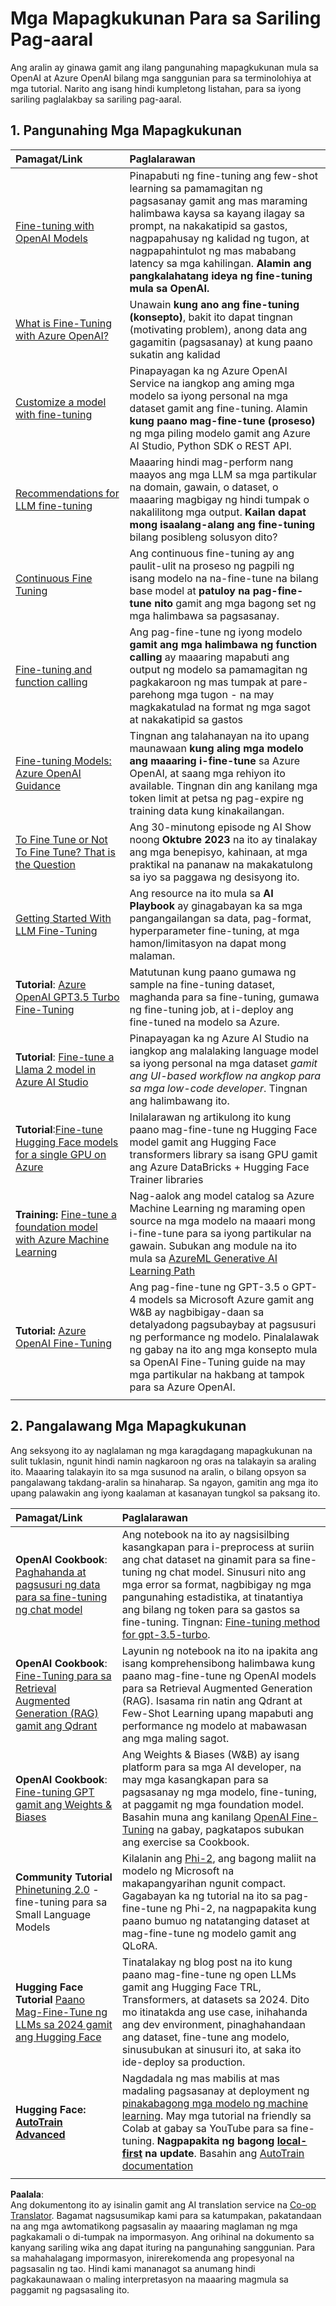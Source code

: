 <!--
CO_OP_TRANSLATOR_METADATA:
{
  "original_hash": "c2f423d1402f71ca3869ec135bb77d16",
  "translation_date": "2025-07-09T18:06:35+00:00",
  "source_file": "18-fine-tuning/RESOURCES.md",
  "language_code": "tl"
}
-->
# Mga Mapagkukunan Para sa Sariling Pag-aaral

Ang aralin ay ginawa gamit ang ilang pangunahing mapagkukunan mula sa OpenAI at Azure OpenAI bilang mga sanggunian para sa terminolohiya at mga tutorial. Narito ang isang hindi kumpletong listahan, para sa iyong sariling paglalakbay sa sariling pag-aaral.

## 1. Pangunahing Mga Mapagkukunan

| Pamagat/Link                                                                                                                                                                                                                   | Paglalarawan                                                                                                                                                                                                                                                                                                                   |
| :--------------------------------------------------------------------------------------------------------------------------------------------------------------------------------------------------------------------------- | :---------------------------------------------------------------------------------------------------------------------------------------------------------------------------------------------------------------------------------------------------------------------------------------------------------------------------- |
| [Fine-tuning with OpenAI Models](https://platform.openai.com/docs/guides/fine-tuning?WT.mc_id=academic-105485-koreyst)                                                                                                       | Pinapabuti ng fine-tuning ang few-shot learning sa pamamagitan ng pagsasanay gamit ang mas maraming halimbawa kaysa sa kayang ilagay sa prompt, na nakakatipid sa gastos, nagpapahusay ng kalidad ng tugon, at nagpapahintulot ng mas mababang latency sa mga kahilingan. **Alamin ang pangkalahatang ideya ng fine-tuning mula sa OpenAI.**                                                                                    |
| [What is Fine-Tuning with Azure OpenAI?](https://learn.microsoft.com/azure/ai-services/openai/concepts/fine-tuning-considerations#what-is-fine-tuning-with-azure-openai?WT.mc_id=academic-105485-koreyst)                   | Unawain **kung ano ang fine-tuning (konsepto)**, bakit ito dapat tingnan (motivating problem), anong data ang gagamitin (pagsasanay) at kung paano sukatin ang kalidad                                                                                                                                                                           |
| [Customize a model with fine-tuning](https://learn.microsoft.com/azure/ai-services/openai/how-to/fine-tuning?tabs=turbo%2Cpython&pivots=programming-language-studio#continuous-fine-tuning?WT.mc_id=academic-105485-koreyst) | Pinapayagan ka ng Azure OpenAI Service na iangkop ang aming mga modelo sa iyong personal na mga dataset gamit ang fine-tuning. Alamin **kung paano mag-fine-tune (proseso)** ng mga piling modelo gamit ang Azure AI Studio, Python SDK o REST API.                                                                                                                                |
| [Recommendations for LLM fine-tuning](https://learn.microsoft.com/ai/playbook/technology-guidance/generative-ai/working-with-llms/fine-tuning-recommend?WT.mc_id=academic-105485-koreyst)                                    | Maaaring hindi mag-perform nang maayos ang mga LLM sa mga partikular na domain, gawain, o dataset, o maaaring magbigay ng hindi tumpak o nakalilitong mga output. **Kailan dapat mong isaalang-alang ang fine-tuning** bilang posibleng solusyon dito?                                                                                                                                  |
| [Continuous Fine Tuning](https://learn.microsoft.com/azure/ai-services/openai/how-to/fine-tuning?tabs=turbo%2Cpython&pivots=programming-language-studio#continuous-fine-tuning?WT.mc_id=academic-105485-koreyst)             | Ang continuous fine-tuning ay ang paulit-ulit na proseso ng pagpili ng isang modelo na na-fine-tune na bilang base model at **patuloy na pag-fine-tune nito** gamit ang mga bagong set ng mga halimbawa sa pagsasanay.                                                                                                                                                     |
| [Fine-tuning and function calling](https://learn.microsoft.com/azure/ai-services/openai/how-to/fine-tuning-functions?WT.mc_id=academic-105485-koreyst)                                                                       | Ang pag-fine-tune ng iyong modelo **gamit ang mga halimbawa ng function calling** ay maaaring mapabuti ang output ng modelo sa pamamagitan ng pagkakaroon ng mas tumpak at pare-parehong mga tugon - na may magkakatulad na format ng mga sagot at nakakatipid sa gastos                                                                                                                                        |
| [Fine-tuning Models: Azure OpenAI Guidance](https://learn.microsoft.com/azure/ai-services/openai/concepts/models#fine-tuning-models?WT.mc_id=academic-105485-koreyst)                                                        | Tingnan ang talahanayan na ito upang maunawaan **kung aling mga modelo ang maaaring i-fine-tune** sa Azure OpenAI, at saang mga rehiyon ito available. Tingnan din ang kanilang mga token limit at petsa ng pag-expire ng training data kung kinakailangan.                                                                                                                            |
| [To Fine Tune or Not To Fine Tune? That is the Question](https://learn.microsoft.com/shows/ai-show/to-fine-tune-or-not-fine-tune-that-is-the-question?WT.mc_id=academic-105485-koreyst)                                      | Ang 30-minutong episode ng AI Show noong **Oktubre 2023** na ito ay tinalakay ang mga benepisyo, kahinaan, at mga praktikal na pananaw na makakatulong sa iyo sa paggawa ng desisyong ito.                                                                                                                                                                                        |
| [Getting Started With LLM Fine-Tuning](https://learn.microsoft.com/ai/playbook/technology-guidance/generative-ai/working-with-llms/fine-tuning-recommend?WT.mc_id=academic-105485-koreyst)                                             | Ang resource na ito mula sa **AI Playbook** ay ginagabayan ka sa mga pangangailangan sa data, pag-format, hyperparameter fine-tuning, at mga hamon/limitasyon na dapat mong malaman.                                                                                                                                                                         |
| **Tutorial**: [Azure OpenAI GPT3.5 Turbo Fine-Tuning](https://learn.microsoft.com/azure/ai-services/openai/tutorials/fine-tune?tabs=python%2Ccommand-line?WT.mc_id=academic-105485-koreyst)                                  | Matutunan kung paano gumawa ng sample na fine-tuning dataset, maghanda para sa fine-tuning, gumawa ng fine-tuning job, at i-deploy ang fine-tuned na modelo sa Azure.                                                                                                                                                                                    |
| **Tutorial**: [Fine-tune a Llama 2 model in Azure AI Studio](https://learn.microsoft.com/azure/ai-studio/how-to/fine-tune-model-llama?WT.mc_id=academic-105485-koreyst)                                                      | Pinapayagan ka ng Azure AI Studio na iangkop ang malalaking language model sa iyong personal na mga dataset _gamit ang UI-based workflow na angkop para sa mga low-code developer_. Tingnan ang halimbawang ito.                                                                                                                                                               |
| **Tutorial**:[Fine-tune Hugging Face models for a single GPU on Azure](https://learn.microsoft.com/azure/databricks/machine-learning/train-model/huggingface/fine-tune-model?WT.mc_id=academic-105485-koreyst)               | Inilalarawan ng artikulong ito kung paano mag-fine-tune ng Hugging Face model gamit ang Hugging Face transformers library sa isang GPU gamit ang Azure DataBricks + Hugging Face Trainer libraries                                                                                                                                                |
| **Training:** [Fine-tune a foundation model with Azure Machine Learning](https://learn.microsoft.com/training/modules/finetune-foundation-model-with-azure-machine-learning/?WT.mc_id=academic-105485-koreyst)         | Nag-aalok ang model catalog sa Azure Machine Learning ng maraming open source na mga modelo na maaari mong i-fine-tune para sa iyong partikular na gawain. Subukan ang module na ito mula sa [AzureML Generative AI Learning Path](https://learn.microsoft.com/training/paths/work-with-generative-models-azure-machine-learning/?WT.mc_id=academic-105485-koreyst) |
| **Tutorial:** [Azure OpenAI Fine-Tuning](https://docs.wandb.ai/guides/integrations/azure-openai-fine-tuning?WT.mc_id=academic-105485-koreyst)                                                                                | Ang pag-fine-tune ng GPT-3.5 o GPT-4 models sa Microsoft Azure gamit ang W&B ay nagbibigay-daan sa detalyadong pagsubaybay at pagsusuri ng performance ng modelo. Pinalalawak ng gabay na ito ang mga konsepto mula sa OpenAI Fine-Tuning guide na may mga partikular na hakbang at tampok para sa Azure OpenAI.                                                                         |
|                                                                                                                                                                                                                              |                                                                                                                                                                                                                                                                                                                               |

## 2. Pangalawang Mga Mapagkukunan

Ang seksyong ito ay naglalaman ng mga karagdagang mapagkukunan na sulit tuklasin, ngunit hindi namin nagkaroon ng oras na talakayin sa araling ito. Maaaring talakayin ito sa mga susunod na aralin, o bilang opsyon sa pangalawang takdang-aralin sa hinaharap. Sa ngayon, gamitin ang mga ito upang palawakin ang iyong kaalaman at kasanayan tungkol sa paksang ito.

| Pamagat/Link                                                                                                                                                                                                            | Paglalarawan                                                                                                                                                                                                                                                                                                                                                                                                                                                                                                                 |
| :-------------------------------------------------------------------------------------------------------------------------------------------------------------------------------------------------------------------- | :-------------------------------------------------------------------------------------------------------------------------------------------------------------------------------------------------------------------------------------------------------------------------------------------------------------------------------------------------------------------------------------------------------------------------------------------------------------------------------------------------------------------------- |
| **OpenAI Cookbook**: [Paghahanda at pagsusuri ng data para sa fine-tuning ng chat model](https://cookbook.openai.com/examples/chat_finetuning_data_prep?WT.mc_id=academic-105485-koreyst)                                      | Ang notebook na ito ay nagsisilbing kasangkapan para i-preprocess at suriin ang chat dataset na ginamit para sa fine-tuning ng chat model. Sinusuri nito ang mga error sa format, nagbibigay ng mga pangunahing estadistika, at tinatantiya ang bilang ng token para sa gastos sa fine-tuning. Tingnan: [Fine-tuning method for gpt-3.5-turbo](https://platform.openai.com/docs/guides/fine-tuning?WT.mc_id=academic-105485-koreyst).                                                                                                                                                                   |
| **OpenAI Cookbook**: [Fine-Tuning para sa Retrieval Augmented Generation (RAG) gamit ang Qdrant](https://cookbook.openai.com/examples/fine-tuned_qa/ft_retrieval_augmented_generation_qdrant?WT.mc_id=academic-105485-koreyst) | Layunin ng notebook na ito na ipakita ang isang komprehensibong halimbawa kung paano mag-fine-tune ng OpenAI models para sa Retrieval Augmented Generation (RAG). Isasama rin natin ang Qdrant at Few-Shot Learning upang mapabuti ang performance ng modelo at mabawasan ang mga maling sagot.                                                                                                                                                                                                                                                                |
| **OpenAI Cookbook**: [Fine-tuning GPT gamit ang Weights & Biases](https://cookbook.openai.com/examples/third_party/gpt_finetuning_with_wandb?WT.mc_id=academic-105485-koreyst)                                             | Ang Weights & Biases (W&B) ay isang platform para sa mga AI developer, na may mga kasangkapan para sa pagsasanay ng mga modelo, fine-tuning, at paggamit ng mga foundation model. Basahin muna ang kanilang [OpenAI Fine-Tuning](https://docs.wandb.ai/guides/integrations/openai-fine-tuning/?WT.mc_id=academic-105485-koreyst) na gabay, pagkatapos subukan ang exercise sa Cookbook.                                                                                                                                                                                                                  |
| **Community Tutorial** [Phinetuning 2.0](https://huggingface.co/blog/g-ronimo/phinetuning?WT.mc_id=academic-105485-koreyst) - fine-tuning para sa Small Language Models                                                   | Kilalanin ang [Phi-2](https://www.microsoft.com/research/blog/phi-2-the-surprising-power-of-small-language-models/?WT.mc_id=academic-105485-koreyst), ang bagong maliit na modelo ng Microsoft na makapangyarihan ngunit compact. Gagabayan ka ng tutorial na ito sa pag-fine-tune ng Phi-2, na nagpapakita kung paano bumuo ng natatanging dataset at mag-fine-tune ng modelo gamit ang QLoRA.                                                                                                                                                                       |
| **Hugging Face Tutorial** [Paano Mag-Fine-Tune ng LLMs sa 2024 gamit ang Hugging Face](https://www.philschmid.de/fine-tune-llms-in-2024-with-trl?WT.mc_id=academic-105485-koreyst)                                               | Tinatalakay ng blog post na ito kung paano mag-fine-tune ng open LLMs gamit ang Hugging Face TRL, Transformers, at datasets sa 2024. Dito mo itinatakda ang use case, inihahanda ang dev environment, pinaghahandaan ang dataset, fine-tune ang modelo, sinusubukan at sinusuri ito, at saka ito ide-deploy sa production.                                                                                                                                                                                                                                                                |
| **Hugging Face: [AutoTrain Advanced](https://github.com/huggingface/autotrain-advanced?WT.mc_id=academic-105485-koreyst)**                                                                                            | Nagdadala ng mas mabilis at mas madaling pagsasanay at deployment ng [pinakabagong mga modelo ng machine learning](https://twitter.com/abhi1thakur/status/1755167674894557291?WT.mc_id=academic-105485-koreyst). May mga tutorial na friendly sa Colab at gabay sa YouTube para sa fine-tuning. **Nagpapakita ng bagong [local-first](https://twitter.com/abhi1thakur/status/1750828141805777057?WT.mc_id=academic-105485-koreyst) na update**. Basahin ang [AutoTrain documentation](https://huggingface.co/autotrain?WT.mc_id=academic-105485-koreyst) |
|                                                                                                                                                                                                                       |                                                                                                                                                                                                                                                                                                                                                                                                                                                                                                                             |

**Paalala**:  
Ang dokumentong ito ay isinalin gamit ang AI translation service na [Co-op Translator](https://github.com/Azure/co-op-translator). Bagamat nagsusumikap kami para sa katumpakan, pakatandaan na ang mga awtomatikong pagsasalin ay maaaring maglaman ng mga pagkakamali o di-tumpak na impormasyon. Ang orihinal na dokumento sa kanyang sariling wika ang dapat ituring na pangunahing sanggunian. Para sa mahahalagang impormasyon, inirerekomenda ang propesyonal na pagsasalin ng tao. Hindi kami mananagot sa anumang hindi pagkakaunawaan o maling interpretasyon na maaaring magmula sa paggamit ng pagsasaling ito.